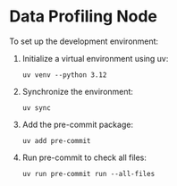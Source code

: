 # Data Profiling Node

To set up the development environment:

1. Initialize a virtual environment using uv:

    ```uv venv --python 3.12```
2. Synchronize the environment:

    ```uv sync```
3. Add the pre-commit package:

    ```uv add pre-commit```
4. Run pre-commit to check all files:

    ```uv run pre-commit run --all-files```

